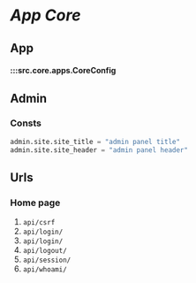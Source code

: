 # ***App Core***

## App
#### :::src.core.apps.CoreConfig

## Admin
### Consts

```python
admin.site.site_title = "admin panel title"
admin.site.site_header = "admin panel header"
```

## Urls

### Home page

1. ```api/csrf```
2. ```api/login/```
3. ```api/login/```
4. ```api/logout/```
5. ```api/session/```
6. ```api/whoami/```

